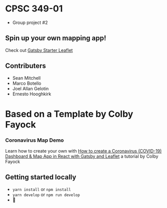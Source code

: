 # CPSC 349-01
- Group project #2

## Spin up your own mapping app!
Check out [Gatsby Starter Leaflet](https://github.com/colbyfayock/gatsby-starter-leaflet)

## Contributers
- Sean Mitchell
- Marco Botello
- Joel Allan Gelotin
- Ernesto Hooghkirk


# Based on a Template by Colby Fayock 

### Coronavirus Map Demo
Learn how to create your own with [How to create a Coronavirus (COVID-19) Dashboard & Map App in React with Gatsby and Leaflet](https://www.youtube.com/watch?v=GryBIsfBfro)
a tutorial by Colby Fayock

## Getting started locally
* `yarn install` or `npm install`
* `yarn develop` or `npm run develop`
* 🚀

